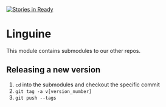[![Stories in Ready](https://badge.waffle.io/Pastafarians/linguine.png?label=ready&title=Ready)](https://waffle.io/Pastafarians/linguine)
# Linguine


This module contains submodules to our other repos.

## Releasing a new version

1. `cd` into the submodules and checkout the specific commit
2. `git tag -a v[version_number]`
3. `git push --tags`
